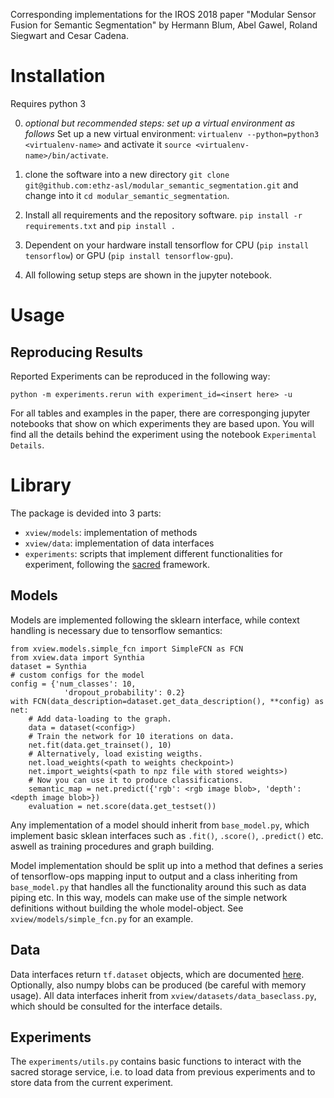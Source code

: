 Corresponding implementations for the IROS 2018 paper "Modular Sensor Fusion for Semantic Segmentation" by Hermann Blum, Abel Gawel, Roland Siegwart and Cesar Cadena.

# Installation

Requires python 3

0. *optional but recommended steps: set up a virtual environment as follows*
Set up a new virtual environment: `virtualenv --python=python3 <virtualenv-name>` and activate it `source <virtualenv-name>/bin/activate`.

1. clone the software into a new directory `git clone  git@github.com:ethz-asl/modular_semantic_segmentation.git` and change into it `cd modular_semantic_segmentation`.

2. Install all requirements and the repository software. `pip install -r requirements.txt` and `pip install .`

3. Dependent on your hardware install tensorflow for CPU (`pip install tensorflow`) or GPU (`pip install tensorflow-gpu`).

4. All following setup steps are shown in the jupyter notebook.

# Usage

## Reproducing Results

Reported Experiments can be reproduced in the following way:
```
python -m experiments.rerun with experiment_id=<insert here> -u
```

For all tables and examples in the paper, there are corresponging jupyter notebooks that show on which experiments they are based upon. You will find all the details behind the experiment using the notebook `Experimental Details`.

# Library

The package is devided into 3 parts:

- `xview/models`: implementation of methods
- `xview/data`: implementation of data interfaces
- `experiments`: scripts that implement different functionalities for experiment, following the [sacred](https://github.com/IDSIA/sacred) framework.

## Models
Models are implemented following the sklearn interface, while context handling is necessary due to tensorflow semantics:

```
from xview.models.simple_fcn import SimpleFCN as FCN
from xview.data import Synthia
dataset = Synthia
# custom configs for the model
config = {'num_classes': 10,
            'dropout_probability': 0.2}
with FCN(data_description=dataset.get_data_description(), **config) as net:
    # Add data-loading to the graph.
    data = dataset(<config>)
    # Train the network for 10 iterations on data.
    net.fit(data.get_trainset(), 10)
    # Alternatively, load existing weigths.
    net.load_weights(<path to weights checkpoint>)
    net.import_weights(<path to npz file with stored weights>)
    # Now you can use it to produce classifications.
    semantic_map = net.predict({'rgb': <rgb image blob>, 'depth': <depth image blob>})
    evaluation = net.score(data.get_testset())
```

Any implementation of a model should inherit from `base_model.py`, which implement basic sklean interfaces such as `.fit()`, `.score()`, `.predict()` etc. aswell as training procedures and graph building.

Model implementation should be split up into a method that defines a series of tensorflow-ops mapping input to output and a class inheriting from `base_model.py` that handles all the functionality around this such as data piping etc.
In this way, models can make use of the simple network definitions without building the whole model-object.
See `xview/models/simple_fcn.py` for an example.

## Data
Data interfaces return `tf.dataset` objects, which are documented [here](https://www.tensorflow.org/api_docs/python/tf/data/Dataset). Optionally, also numpy blobs can be produced (be careful with memory usage). All data interfaces inherit from `xview/datasets/data_baseclass.py`, which should be consulted for the interface details.

## Experiments
The `experiments/utils.py` contains basic functions to interact with the sacred storage service, i.e. to load data from previous experiments and to store data from the current experiment.
